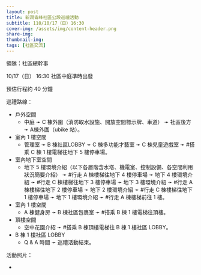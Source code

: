 ```yaml
---
layout: post
title: 新潤青峰社區公設巡禮活動
subtitle: 110/10/17（日）16:30
cover-img: /assets/img/content-header.png
share-img: 
thumbnail-img:
tags: [社區交流]
---
```


領隊：社區總幹事

10/17（日） 16:30 社區中庭準時出發

預估行程約 40 分鐘

巡禮路線：

- 戶外空間
    - 中庭 ➛ C 棟外圍（消防取水設施、開放空間標示牌、車道） ➛ 社區後方 ➛ A棟外圍（ubike 站）。
- 室內 1 樓空間
    - 管理室 ➛ B 棟社區LOBBY ➛ C 棟多功能才藝室 ➛ C 棟兒童遊戲室 ➛ #搭乘 C 棟 1 樓電梯往地下 5 樓停車場。
- 室內地下室空間
    - 地下 5 樓環境介紹（以下各層階含水塔、機電室、控制設備、各空間利用狀況簡要介紹） ➛ #行走 A 棟樓梯往地下 4 樓停車場 ➛ 地下 4 樓環境介紹 ➛ #行走 C 棟樓梯往地下 3 樓停車場 ➛ 地下 3 樓環境介紹 ➛ #行走 A 棟樓梯往地下 2 樓停車場 ➛ 地下 2 樓環境介紹 ➛ #行走 C 棟樓梯往地下 1 樓停車場 ➛ 地下 1 樓環境介紹 ➛ #行走 A 棟樓梯前往 1 樓。
- 室內 1 樓空間
    - A 棟健身房 ➛ B 棟社區包裹室 ➛ #搭乘 B 棟 1 樓電梯往頂樓。
- 頂樓空間
    - 空中花園介紹 ➛ #搭乘 B 棟頂樓電梯往 B 棟 1 樓社區 LOBBY。
- B 棟 1 樓社區 LOBBY
    - Q & A 時間 ➛ 巡禮活動結束。

活動照片：

-
